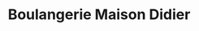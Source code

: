 ---
title: "Boulangerie Maison Didier"
url: /lipsheim/boulangerie-maison-didier/
shop: boulangerie
---